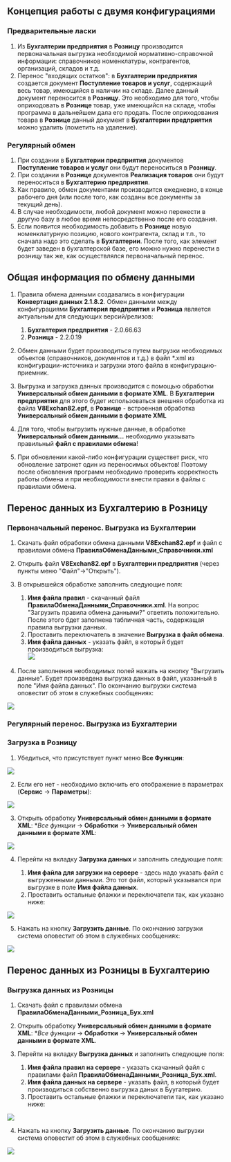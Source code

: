 ## Концепция работы с двумя конфигурациями
### Предварительные ласки
1. Из **Бухгалтерии предприятия** в **Розницу** производится первоначальная выгрузка необходимой нормативно-справочной информации: справочников номенклатуры, контрагентов, организаций, складов и т.д.
1. Перенос "входящих остатков": в **Бухгалтерии предприятия** создается документ **Поступление товаров и услуг**, содержащий весь товар, имеющийся в наличии на складе. Далее данный документ переносится в **Розницу**. Это необходимо для того, чтобы оприходовать в **Рознице** товар, уже имеющийся на складе, чтобы программа в дальнейшем дала его продать. После оприходования товара в **Рознице** данный документ в **Бухгалтерии предприятия** можно удалить (пометить на удаление).
### Регулярный обмен
1. При создании в **Бухгалтерии предприятия** документов **Поступление товаров и услуг** они будут переноситься в **Розницу**.  
1. При создании в **Рознице** документов **Реализация товаров** они будут переноситься в **Бухгалтерию предприятия**.
1. Как правило, обмен документами производится ежедневно, в конце рабочего дня (или после того, как созданы все документы за текущий день). 
1. В случае необходимости, любой документ можно перенести в другую базу в любое время непосредственно после его создания.
1. Если появится необходимость добавить в **Рознице** новую номенклатурную позицию, нового контрагента, склад и т.п., то сначала надо это сделать в **Бухгалтерии**. После того, как элемент будет заведен в бухгалтерской базе, его можно нужно перенести в розницу так же, как осуществлялся первоначальный перенос.

## Общая информация по обмену данными

1. Правила обмена данными создавались в конфигурации **Конвертация данных 2.1.8.2**. Обмен данными между конфигурациями **Бухгалтерия предприятия** и **Розница** является актуальным для следующих версий/релизов:
   
    1. **Бухгалтерия предприятия** - 2.0.66.63
    1. **Розница** - 2.2.0.19
1. Обмен данными будет производиться путем выгрузки необходимых объектов (справочников, документов и т.д.) в файл \*.xml из конфигурации-источника и загрузки этого файла в конфигурацию-приемник.
1. Выгрузка и загрузка данных производится с помощью обработки **Универсальный обмен данными в формате XML**. В **Бухгалтерии предприятия** для этого будет использоваться внешняя обработка из файла **V8Exchan82.epf**, в **Рознице** - встроенная обработка **Универсальный обмен данными в формате XML**
1. Для того, чтобы выгрузить нужные данные, в обработке **Универсальный обмен данными...** необходимо указывать правильный **файл с правилами обмена**!
1. При обновлении какой-либо конфигурации существет риск, что обновление затронет один из переносимых объектов! Поэтому после обновления программ необходимо проверить корректность работы обмена и при необходимости внести правки в файлы с правилами обмена.

## Перенос данных из Бухгалтерию в Розницу
### Первоначальный перенос. Выгрузка из Бухгалтерии
1. Скачать файл обработки обмена данными **V8Exchan82.epf** и файл с правилами обмена **ПравилаОбменаДанными_Справочники.xml**
1. Открыть файл **V8Exchan82.epf** в **Бухгалтерии предприятия** (через пункты меню "Файл"->"Открыть").
1. В открывшейся обработке заполнить следующие поля:
   
    1. **Имя файла правил** - скачанный файл **ПравилаОбменаДанными_Справочники.xml**. На вопрос "Загрузить правила обмена данными?" ответить положительно. После этого бдет заполнена табличная часть, содержащая правила выгрузки данных.
    1. Проставить переключатель в значение **Выгрузка в файл обмена**.
    1. **Имя файла данных** - указать файл, в который будет производиться выгрузка:  
![](https://github.com/prog185/vinograd/blob/other/%D0%A1%D0%BA%D1%80%D0%B8%D0%BD_01.png)
1. После заполнения необходимых полей нажать на кнопку "Выгрузить данные". Будет произведена выгрузка данных в файл, указанный в поле "Имя файла данных". По окончанию выгрузки система оповестит об этом в служебных сообщениях:

![](https://github.com/prog185/vinograd/blob/other/%D0%A1%D0%BA%D1%80%D0%B8%D0%BD_02.png)

### Регулярный перенос. Выгрузка из Бухгалтерии

### Загрузка в Розницу
1. Убедиться, что присутствует пункт меню **Все Функции**:

![](https://github.com/prog185/vinograd/blob/other/%D0%A1%D0%BA%D1%80%D0%B8%D0%BD_03.png)

2. Если его нет - необходимо включить его отображение в параметрах (**Сервис** -> **Параметры**):

![](https://github.com/prog185/vinograd/blob/other/%D0%A1%D0%BA%D1%80%D0%B8%D0%BD_04.png)

3. Открыть обработку **Универсальный обмен данными в формате XML**: **Все функции* -> **Обработки** -> **Универсальный обмен данными в формате XML**:

![](https://github.com/prog185/vinograd/blob/other/%D0%A1%D0%BA%D1%80%D0%B8%D0%BD_05.png)

4. Перейти на вкладку **Загрузка данных** и заполнить следующие поля:
   
    1. **Имя файла для загрузки на сервере** - здесь надо указать файл с выгруженными данными. Это тот файл, который указывался при выгрузке в поле **Имя файла данных**.
    1. Проставить остальные флажки и переключатели так, как указано ниже:
    
![](https://github.com/prog185/vinograd/blob/other/%D0%A1%D0%BA%D1%80%D0%B8%D0%BD_06.png)

5. Нажать на кнопку **Загрузить данные**. По окончанию загрузки система оповестит об этом в служебных сообщениях:

![](https://github.com/prog185/vinograd/blob/other/%D0%A1%D0%BA%D1%80%D0%B8%D0%BD_07.png)


## Перенос данных из Розницы в Бухгалтерию
### Выгрузка данных из Розницы
1. Скачать файл с правилами обмена **ПравилаОбменаДанными_Розница_Бух.xml**
1. Открыть обработку **Универсальный обмен данными в формате XML**: **Все функции* -> **Обработки** -> **Универсальный обмен данными в формате XML**. 
1. Перейти на вкладку **Выгрузка данных** и заполнить следующие поля:

    1. **Имя файла правил на сервере** - указать скачанный файл с правилами файл **ПравилаОбменаДанными_Розница_Бух.xml**.
    1. **Имя файла данных на сервере** - указать файл, в который будет производиться собственно выгрузка даных в Буугатерию.
    1. Проставить остальные флажки и переключатели так, как указано ниже:
    
![](https://github.com/prog185/vinograd/blob/other/%D0%A1%D0%BA%D1%80%D0%B8%D0%BD_08.png)

4. Нажать на кнопку **Загрузить данные**. По окончанию выгрузки система оповестит об этом в служебных сообщениях:

![](https://github.com/prog185/vinograd/blob/other/%D0%A1%D0%BA%D1%80%D0%B8%D0%BD_09.png)
